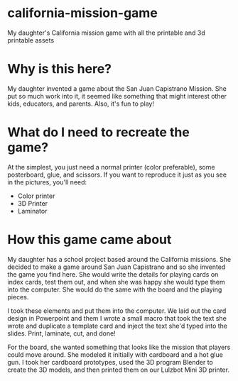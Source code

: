 # california-mission-game
My daughter's California mission game with all the printable and 3d printable assets

# Why is this here?

My daughter invented a game about the San Juan Capistrano Mission. She put so much work into it, it seemed like something that might interest other kids, educators, and parents. Also, it's fun to play!

# What do I need to recreate the game?

At the simplest, you just need a normal printer (color preferable), some posterboard, glue, and scissors. If you want to reproduce it just as you see in the pictures, you'll need:

* Color printer
* 3D Printer
* Laminator

# How this game came about

My daughter has a school project based around the California missions. She decided to make a game around San Juan Capistrano and so she invented the game you find here. She would write the details for playing cards on index cards, test them out, and when she was happy she would type them into the computer. She would do the same with the board and the playing pieces.

I took these elements and put them into the computer. We laid out the card design in Powerpoint and them I wrote a small macro that took the text she wrote and duplicate a template card and inject the text she'd typed into the slides. Print, laminate, cut, and done!

For the board, she wanted something that looks like the mission that players could move around. She modeled it initially with cardboard and a hot glue gun. I took her cardboard prototypes, used the 3D program Blender to create the 3D models, and then printed them on our Lulzbot Mini 3D printer.


